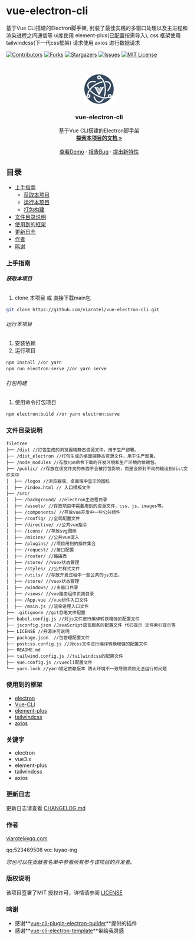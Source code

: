 # vue-electron-cli

基于Vue CLI搭建的Electron脚手架, 封装了最佳实践的多窗口处理以及主进程和渲染进程之间通信等 ui库使用 element-plus(已配置按需导入), css 框架使用 tailwindcss(下一代css框架) 请求使用 axios 进行数据请求

<!-- PROJECT SHIELDS -->

[![Contributors][contributors-shield]][contributors-url]
[![Forks][forks-shield]][forks-url]
[![Stargazers][stars-shield]][stars-url]
[![Issues][issues-shield]][issues-url]
[![MIT License][license-shield]][license-url]
<!-- [![LinkedIn][linkedin-shield]][linkedin-url] -->

<!-- PROJECT LOGO -->
<br />

<p align="center">
  <a href="https://github.com/viarotel/vue-electron-cli" target="_blank">
    <img src="src/assets/images/logo.png" alt="viarotel" height="80">
  </a>
  <h3 align="center">vue-electron-cli</h3>
  <p align="center">
    基于Vue CLI搭建的Electron脚手架
    <br />
    <a href="https://github.com/viarotel/vue-electron-cli" target="_blank"><strong>探索本项目的文档 »</strong></a>
    <br />
    <br />
    <a href="https://vue-electron-cli.vercel.app/" target="_blank">查看Demo</a>
    ·
    <a href="https://github.com/viarotel/vue-electron-cli/issues" target="_blank">报告Bug</a>
    ·
    <a href="https://github.com/viarotel/vue-electron-cli/issues" target="_blank">提出新特性</a>
  </p>



## 目录

- [上手指南](#上手指南)
  - [获取本项目](#获取本项目)
  - [运行本项目](#运行本项目)
  - [打包构建](#打包构建)
- [文件目录说明](#文件目录说明)
- [使用到的框架](#使用到的框架)
- [更新日志](#更新日志)
- [作者](#作者)
- [鸣谢](#鸣谢)

### 上手指南

###### **获取本项目**

1. clone 本项目 或 直接下载main包

```sh
git clone https://github.com/viarotel/vue-electron-cli.git
```

###### 运行本项目

1. 安装依赖
2. 运行项目

```sh
npm install //or yarn
npm run electron:serve //or yarn serve
```

###### 打包构建

1. 使用命令打包项目

```sh
npm electron:build //or yarn electron:serve
```

### 文件目录说明

```
filetree
├── /dist //打包生成的浏览器端静态资源文件，用于生产部署。
├── /dist_electron //打包生成的桌面端静态资源文件，用于生产部署。
├── /node_modules //存放npm命令下载的开发环境和生产环境的依赖包。
├── /public/ //存放在该文件夹的东西不会被打包影响，而是会原封不动的输出到dist文件夹中
│  ├── /logos //浏览器端，桌面端中显示的图标
│  ├── /index.html // 入口模板文件
├── /src/
│  ├── /background/ //electron主进程目录
│  ├── /assets/ //存放项目中需要用到的资源文件，css、js、images等。
│  ├── /components/ //存放vue开发中一些公共组件
│  ├── /config/ //全局配置文件
│  ├── /directive/ //公共vue指令
│  ├── /icons/ //存放svg图标
│  ├── /mixins/ //公共vue混入
│  ├── /plugins/ //项目用到的插件集合
│  ├── /request/ //接口配置
│  ├── /router/ //路由表
│  ├── /store/ //vuex状态管理
│  ├── /styles/ //公共样式文件
│  ├── /utils/ //存放开发过程中一些公共的js方法。
│  ├── /store/ //vuex状态管理
│  ├── /windows/ //多窗口目录
│  ├── /views/ //vue路由组件页面目录
│  ├── /App.vue //vue组件入口文件
│  ├── /main.js //渲染进程入口文件
├── .gitignore //git忽略文件配置
├── babel.config.js //对js文件进行编译转换增强的配置文件
├── jsconfig.json /JavaScript语言服务的配置文件 代码提示 文件索引提示等
├── LICENSE //开源许可说明
├── package.json  //包管理配置文件
├── postcss.config.js //对css文件进行编译转换增强的配置文件
├── README.md
├── tailwind.config.js //tailwindcss的配置文件
├── vue.config.js //vuecli配置文件
└── yarn.lock //yarn锁定依赖版本 防止环境不一致导致项目无法运行的问题
```

### 使用到的框架

- [electron](https://www.electronjs.org/)
- [Vue-CLI](https://cli.vuejs.org)
- [element-plus](https://element-plus.org/)
- [tailwindcss](https://www.tailwindcss.cn/)
- [axios](http://www.axios-js.com/)

### 关键字

- electron
- vue3.x
- element-plus
- tailwindcss
- axios

### 更新日志

更新日志请查看 [CHANGELOG.md](CHANGELOG.md)

### 作者

viarotel@qq.com

qq:523469508 wx: luyao-ing

 *您也可以在贡献者名单中参看所有参与该项目的开发者。*

### 版权说明

该项目签署了MIT 授权许可，详情请参阅 [LICENSE](LICENSE)

### 鸣谢


- 感谢**[vue-cli-plugin-electron-builder](https://github.com/nklayman/vue-cli-plugin-electron-builder)**提供的插件
- 感谢**[vue-cli-electron-template](https://github.com/Pure-Peace/vue-cli-electron-template)**带给我灵感

<!-- links -->

[your-project-path]:viarotel/vue-electron-cli
[contributors-shield]: https://img.shields.io/github/contributors/viarotel/vue-electron-cli.svg?style=flat-square
[contributors-url]: https://github.com/viarotel/vue-electron-cli/graphs/contributors
[forks-shield]: https://img.shields.io/github/forks/viarotel/vue-electron-cli.svg?style=flat-square
[forks-url]: https://github.com/viarotel/vue-electron-cli/network/members
[stars-shield]: https://img.shields.io/github/stars/viarotel/vue-electron-cli.svg?style=flat-square
[stars-url]: https://github.com/viarotel/vue-electron-cli/stargazers
[issues-shield]: https://img.shields.io/github/issues/viarotel/vue-electron-cli.svg?style=flat-square
[issues-url]: https://img.shields.io/github/issues/viarotel/vue-electron-cli.svg
[license-shield]: https://img.shields.io/github/license/viarotel/vue-electron-cli.svg?style=flat-square
[license-url]: https://github.com/viarotel/vue-electron-cli/blob/master/LICENSE
[linkedin-shield]: https://img.shields.io/badge/-LinkedIn-black.svg?style=flat-square&logo=linkedin&colorB=555
[linkedin-url]: https://linkedin.com/in/viarotel
